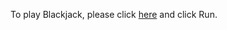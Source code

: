 To play Blackjack, please click <a href="https://repl.it/BZhF" target="_blank">here</a> and click Run.